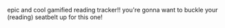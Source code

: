 epic and cool gamified reading tracker!! you're gonna want to buckle your (reading) seatbelt up for this one!